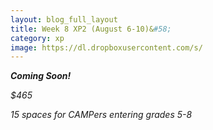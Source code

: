 ```yaml
---
layout: blog_full_layout
title: Week 8 XP2 (August 6-10)&#58; 
category: xp
image: https://dl.dropboxusercontent.com/s/
---
```


**_Coming Soon!_**


*$465*

*15 spaces for CAMPers entering grades 5-8*
